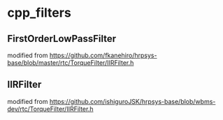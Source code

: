 # cpp_filters

## FirstOrderLowPassFilter

modified from https://github.com/fkanehiro/hrpsys-base/blob/master/rtc/TorqueFilter/IIRFilter.h

## IIRFilter

modified from https://github.com/ishiguroJSK/hrpsys-base/blob/wbms-dev/rtc/TorqueFilter/IIRFilter.h